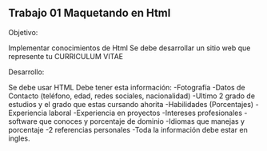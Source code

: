 ## Trabajo 01 Maquetando en Html

Objetivo:

Implementar conocimientos de Html
Se debe desarrollar un sitio web que represente tu CURRICULUM VITAE


Desarrollo:

Se debe usar HTML
Debe tener esta información:
-Fotografía
-Datos de Contacto (teléfono, edad, redes sociales, nacionalidad)
-Ultimo 2 grado de estudios y el grado que estas cursando ahorita
-Habilidades (Porcentajes)
-Experiencia laboral
-Experiencia en proyectos
-Intereses profesionales
-software que conoces y porcentaje de dominio
-Idiomas que manejas y porcentaje
-2 referencias personales
-Toda la información debe estar en ingles.
